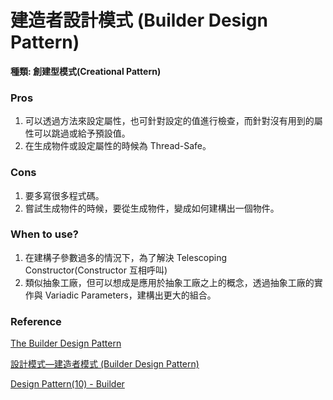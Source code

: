 # 建造者設計模式 (Builder Design Pattern)

**種類: 創建型模式(Creational Pattern)**

### Pros
1. 可以透過方法來設定屬性，也可針對設定的值進行檢查，而針對沒有用到的屬性可以跳過或給予預設值。
2. 在生成物件或設定屬性的時候為 Thread-Safe。

### Cons
1. 要多寫很多程式碼。
2. 嘗試生成物件的時候，要從生成物件，變成如何建構出一個物件。

### When to use?
1. 在建構子參數過多的情況下，為了解決 Telescoping Constructor(Constructor 互相呼叫)
2. 類似抽象工廠，但可以想成是應用於抽象工廠之上的概念，透過抽象工廠的實作與 Variadic Parameters，建構出更大的組合。

### Reference
[The Builder Design Pattern](https://www.bradcypert.com/design-patterns-builder/)

[設計模式—建造者模式 (Builder Design Pattern)](https://medium.com/wenchin-rolls-around/%E8%A8%AD%E8%A8%88%E6%A8%A1%E5%BC%8F-%E5%BB%BA%E9%80%A0%E8%80%85%E6%A8%A1%E5%BC%8F-builder-design-pattern-7c8eac7c9a7)

[Design Pattern(10) - Builder](https://www.jyt0532.com/2017/06/29/builder/)